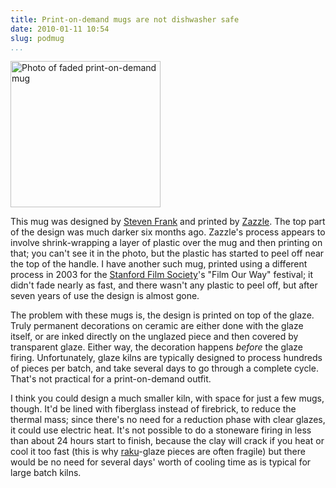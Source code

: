 ```yaml
---
title: Print-on-demand mugs are not dishwasher safe
date: 2010-01-11 10:54
slug: podmug
...
```


[<img src="http://farm5.static.flickr.com/4070/4264349109_5cece54246_m.jpg"
      width="240" height="234" alt="Photo of faded print-on-demand
      mug">](http://www.flickr.com/photos/zackw/4264349109/)

This mug was designed by [Steven Frank][] and printed by [Zazzle][].
The top part of the design was much darker six months ago. Zazzle's
process appears to involve shrink-wrapping a layer of plastic over the
mug and then printing on that; you can't see it in the photo, but the
plastic has started to peel off near the top of the handle. I have
another such mug, printed using a different process in 2003 for the
[Stanford Film Society][sfs]'s "Film Our Way" festival; it didn't fade
nearly as fast, and there wasn't any plastic to peel off, but after
seven years of use the design is almost gone.

The problem with these mugs is, the design is printed on top of the
glaze. Truly permanent decorations on ceramic are either done with the
glaze itself, or are inked directly on the unglazed piece and then
covered by transparent glaze. Either way, the decoration happens
_before_ the glaze firing. Unfortunately, glaze kilns are typically
designed to process hundreds of pieces per batch, and take several
days to go through a complete cycle. That's not practical for a
print-on-demand outfit.

I think you could design a much smaller kiln, with space for just a
few mugs, though. It'd be lined with fiberglass instead of firebrick,
to reduce the thermal mass; since there's no need for a reduction
phase with clear glazes, it could use electric heat. It's not possible
to do a stoneware firing in less than about 24 hours start to finish,
because the clay will crack if you heat or cool it too fast (this is
why [raku][]-glaze pieces are often fragile) but there would be no
need for several days' worth of cooling time as is typical for large
batch kilns.

[Steven Frank]: http://www.zazzle.com/stevenfrank
[Zazzle]: http://www.zazzle.com/
[sfs]: http://www.stanfordfilmsociety.com/
[raku]: http://en.wikipedia.org/wiki/Raku_ware
